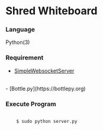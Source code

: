# Shred Whiteboard

### Language
Python(3)

### Requirement
- [SimpleWebsocketServer](https://github.com/dpallot/simple-websocket-server)
<br>
- [Bottle.py](https://bottlepy.org)

### Execute Program
<code>
	$ sudo python server.py
</code>